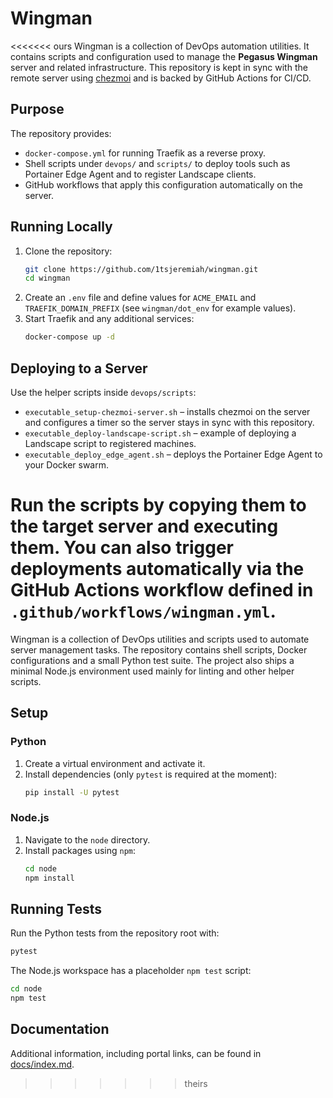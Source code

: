 # Wingman

<<<<<<< ours
Wingman is a collection of DevOps automation utilities.  It contains
scripts and configuration used to manage the **Pegasus Wingman** server
and related infrastructure.  This repository is kept in sync with the
remote server using [chezmoi](https://www.chezmoi.io/) and is backed by
GitHub Actions for CI/CD.

## Purpose

The repository provides:

- `docker-compose.yml` for running Traefik as a reverse proxy.
- Shell scripts under `devops/` and `scripts/` to deploy tools such as
  Portainer Edge Agent and to register Landscape clients.
- GitHub workflows that apply this configuration automatically on the
  server.

## Running Locally

1. Clone the repository:
   ```bash
   git clone https://github.com/1tsjeremiah/wingman.git
   cd wingman
   ```
2. Create an `.env` file and define values for `ACME_EMAIL` and
   `TRAEFIK_DOMAIN_PREFIX` (see `wingman/dot_env` for example values).
3. Start Traefik and any additional services:
   ```bash
   docker-compose up -d
   ```

## Deploying to a Server

Use the helper scripts inside `devops/scripts`:

- `executable_setup-chezmoi-server.sh` – installs chezmoi on the server
  and configures a timer so the server stays in sync with this
  repository.
- `executable_deploy-landscape-script.sh` – example of deploying a
  Landscape script to registered machines.
- `executable_deploy_edge_agent.sh` – deploys the Portainer Edge Agent
  to your Docker swarm.

Run the scripts by copying them to the target server and executing them.
You can also trigger deployments automatically via the GitHub Actions workflow defined in `.github/workflows/wingman.yml`.
=======
Wingman is a collection of DevOps utilities and scripts used to automate server management tasks.  The repository contains shell scripts, Docker configurations and a small Python test suite.  The project also ships a minimal Node.js environment used mainly for linting and other helper scripts.

## Setup

### Python
1. Create a virtual environment and activate it.
2. Install dependencies (only `pytest` is required at the moment):
   ```bash
   pip install -U pytest
   ```

### Node.js
1. Navigate to the `node` directory.
2. Install packages using `npm`:
   ```bash
   cd node
   npm install
   ```

## Running Tests

Run the Python tests from the repository root with:
```bash
pytest
```

The Node.js workspace has a placeholder `npm test` script:
```bash
cd node
npm test
```

## Documentation

Additional information, including portal links, can be found in [docs/index.md](docs/index.md).
>>>>>>> theirs
